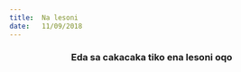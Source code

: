 ```yaml
---
title:  Na lesoni
date:   11/09/2018
---
```


### <center>Eda sa cakacaka tiko ena lesoni oqo</center>